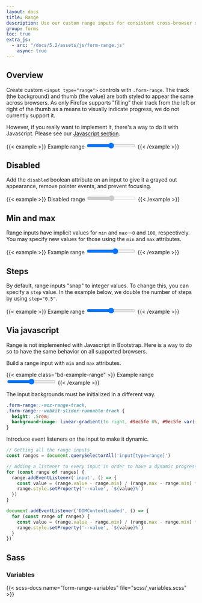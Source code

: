 ```yaml
---
layout: docs
title: Range
description: Use our custom range inputs for consistent cross-browser styling and built-in customization.
group: forms
toc: true
extra_js:
  - src: "/docs/5.2/assets/js/form-range.js"
    async: true
---
```


## Overview

Create custom `<input type="range">` controls with `.form-range`. The track (the background) and thumb (the value) are both styled to appear the same across browsers. As only Firefox supports "filling" their track from the left or right of the thumb as a means to visually indicate progress, we do not currently support it.

However, if you really want to implement it, there's a way to do it with Javascript. Please see our [Javascript section](#via-javascript).

{{< example >}}
<label for="customRange1" class="form-label">Example range</label>
<input type="range" class="form-range" id="customRange1">
{{< /example >}}

## Disabled

Add the `disabled` boolean attribute on an input to give it a grayed out appearance, remove pointer events, and prevent focusing.

{{< example >}}
<label for="disabledRange" class="form-label">Disabled range</label>
<input type="range" class="form-range" id="disabledRange" disabled>
{{< /example >}}

## Min and max

Range inputs have implicit values for `min` and `max`—`0` and `100`, respectively. You may specify new values for those using the `min` and `max` attributes.

{{< example >}}
<label for="customRange2" class="form-label">Example range</label>
<input type="range" class="form-range" min="0" max="5" id="customRange2">
{{< /example >}}

## Steps

By default, range inputs "snap" to integer values. To change this, you can specify a `step` value. In the example below, we double the number of steps by using `step="0.5"`.

{{< example >}}
<label for="customRange3" class="form-label">Example range</label>
<input type="range" class="form-range" min="0" max="5" step="0.5" id="customRange3">
{{< /example >}}

## Via javascript

Range is not implemented with Javascript in Bootstrap. Here is a way to do so to have the same behavior on all supported browsers.

Build a range input with `min` and `max` attributes.

{{< example class="bd-example-range" >}}
<label for="jsRange" class="form-label">Example range</label>
<input type="range" class="form-range" id="jsRange" min="0" max="100">
{{< /example >}}

The input backgrounds must be initialized in a different way.

```css
.form-range::-moz-range-track,
.form-range::-webkit-slider-runnable-track {
  height: .5rem;
  background-image: linear-gradient(to right, #9ec5fe 0%, #9ec5fe var(--value, 0%), #dee2e6 var(--value, 0%), #dee2e6 100%);
}
```

Introduce event listeners on the input to make it dynamic.

```js
// Getting all the range inputs
const ranges = document.querySelectorAll('input[type=range]')

// Adding a listener to every input in order to have a dynamic progress
for (const range of ranges) {
  range.addEventListener('input', () => {
    const value = (range.value - range.min) / (range.max - range.min) * 100
    range.style.setProperty('--value', `${value}%`)
  })
}

document.addEventListener('DOMContentLoaded', () => {
  for (const range of ranges) {
    const value = (range.value - range.min) / (range.max - range.min) * 100
    range.style.setProperty('--value', `${value}%`)
  }
})
```

## Sass

### Variables

{{< scss-docs name="form-range-variables" file="scss/_variables.scss" >}}
